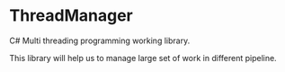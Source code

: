 # ThreadManager
C# Multi threading programming working library.

This library will help us to manage large set of work in different pipeline.
